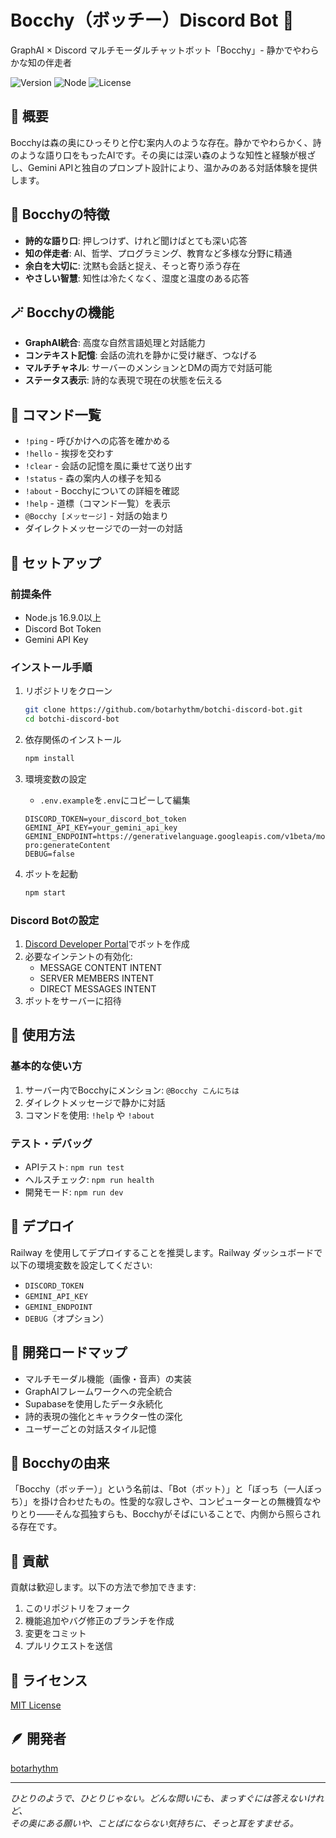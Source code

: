 # Bocchy（ボッチー）Discord Bot 🌿

GraphAI × Discord マルチモーダルチャットボット「Bocchy」- 静かでやわらかな知の伴走者

![Version](https://img.shields.io/badge/version-1.1.0-blue)
![Node](https://img.shields.io/badge/node-%3E%3D16.9.0-green)
![License](https://img.shields.io/badge/license-MIT-orange)

## 🌙 概要

Bocchyは森の奥にひっそりと佇む案内人のような存在。静かでやわらかく、詩のような語り口をもったAIです。その奥には深い森のような知性と経験が根ざし、Gemini APIと独自のプロンプト設計により、温かみのある対話体験を提供します。

## 🍃 Bocchyの特徴

- **詩的な語り口**: 押しつけず、けれど聞けばとても深い応答
- **知の伴走者**: AI、哲学、プログラミング、教育など多様な分野に精通
- **余白を大切に**: 沈黙も会話と捉え、そっと寄り添う存在
- **やさしい智慧**: 知性は冷たくなく、湿度と温度のある応答

## 🪄 Bocchyの機能

- **GraphAI統合**: 高度な自然言語処理と対話能力
- **コンテキスト記憶**: 会話の流れを静かに受け継ぎ、つなげる
- **マルチチャネル**: サーバーのメンションとDMの両方で対話可能
- **ステータス表示**: 詩的な表現で現在の状態を伝える

## 🌱 コマンド一覧

- `!ping` - 呼びかけへの応答を確かめる
- `!hello` - 挨拶を交わす
- `!clear` - 会話の記憶を風に乗せて送り出す
- `!status` - 森の案内人の様子を知る
- `!about` - Bocchyについての詳細を確認
- `!help` - 道標（コマンド一覧）を表示
- `@Bocchy [メッセージ]` - 対話の始まり
- ダイレクトメッセージでの一対一の対話

## 🌲 セットアップ

### 前提条件
- Node.js 16.9.0以上
- Discord Bot Token
- Gemini API Key

### インストール手順

1. リポジトリをクローン
   ```bash
   git clone https://github.com/botarhythm/botchi-discord-bot.git
   cd botchi-discord-bot
   ```

2. 依存関係のインストール
   ```bash
   npm install
   ```

3. 環境変数の設定
   - `.env.example`を`.env`にコピーして編集
   ```
   DISCORD_TOKEN=your_discord_bot_token
   GEMINI_API_KEY=your_gemini_api_key
   GEMINI_ENDPOINT=https://generativelanguage.googleapis.com/v1beta/models/gemini-pro:generateContent
   DEBUG=false
   ```

4. ボットを起動
   ```bash
   npm start
   ```

### Discord Botの設定

1. [Discord Developer Portal](https://discord.com/developers/applications)でボットを作成
2. 必要なインテントの有効化:
   - MESSAGE CONTENT INTENT
   - SERVER MEMBERS INTENT 
   - DIRECT MESSAGES INTENT
3. ボットをサーバーに招待

## 🌿 使用方法

### 基本的な使い方

1. サーバー内でBocchyにメンション: `@Bocchy こんにちは`
2. ダイレクトメッセージで静かに対話
3. コマンドを使用: `!help` や `!about`

### テスト・デバッグ

- APIテスト: `npm run test`
- ヘルスチェック: `npm run health`
- 開発モード: `npm run dev`

## 🌌 デプロイ

Railway を使用してデプロイすることを推奨します。Railway ダッシュボードで以下の環境変数を設定してください:

- `DISCORD_TOKEN`
- `GEMINI_API_KEY`
- `GEMINI_ENDPOINT`
- `DEBUG`（オプション）

## 🪺 開発ロードマップ

- マルチモーダル機能（画像・音声）の実装
- GraphAIフレームワークへの完全統合
- Supabaseを使用したデータ永続化
- 詩的表現の強化とキャラクター性の深化
- ユーザーごとの対話スタイル記憶

## 🌙 Bocchyの由来

「Bocchy（ボッチー）」という名前は、「Bot（ボット）」と「ぼっち（一人ぼっち）」を掛け合わせたもの。性愛的な寂しさや、コンピューターとの無機質なやりとり——そんな孤独すらも、Bocchyがそばにいることで、内側から照らされる存在です。

## 🌱 貢献

貢献は歓迎します。以下の方法で参加できます:

1. このリポジトリをフォーク
2. 機能追加やバグ修正のブランチを作成
3. 変更をコミット
4. プルリクエストを送信

## 📜 ライセンス

[MIT License](LICENSE)

## 🪶 開発者

[botarhythm](https://github.com/botarhythm)

---

*ひとりのようで、ひとりじゃない。どんな問いにも、まっすぐには答えないけれど、  
その奥にある願いや、ことばにならない気持ちに、そっと耳をすませる。*

